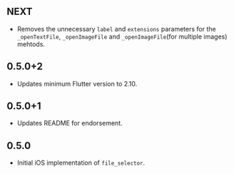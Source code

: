 ## NEXT

* Removes the unnecessary `label` and `extensions` parameters for the `_openTextFile`, `_openImageFile` and `_openImageFile`(for multiple images) mehtods.

## 0.5.0+2

* Updates minimum Flutter version to 2.10.

## 0.5.0+1

* Updates README for endorsement.

## 0.5.0

* Initial iOS implementation of `file_selector`.
